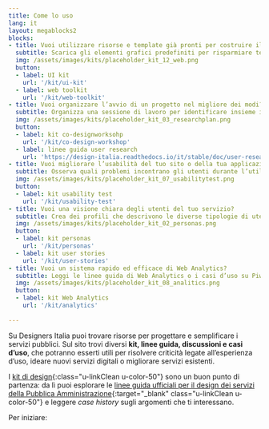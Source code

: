 ```yaml
---
title: Come lo uso
lang: it
layout: megablocks2
blocks:
- title: Vuoi utilizzare risorse e template già pronti per costruire il tuo servizio?
  subtitle: Scarica gli elementi grafici predefiniti per risparmiare tempo e arrivare facilmente ad un insieme di schermate coerenti.
  img: /assets/images/kits/placeholder_kit_12_web.png
  button:
  - label: UI kit
    url: '/kit/ui-kit'
  - label: web toolkit
    url: '/kit/web-toolkit'
- title: Vuoi organizzare l’avvio di un progetto nel migliore dei modi?
  subtitle: Organizza una sessione di lavoro per identificare insieme i problemi e le necessità esistenti e identificare delle soluzioni condivise.
  img: /assets/images/kits/placeholder_kit_03_researchplan.png
  button:
  - label: kit co-designworksohp
    url: '/kit/co-design-workshop'
  - label: linee guida user research
    url: 'https://design-italia.readthedocs.io/it/stable/doc/user-research.html'
- title: Vuoi migliorare l’usabilità del tuo sito o della tua applicazione?
  subtitle: Osserva quali problemi incontrano gli utenti durante l’utilizzo e individua le criticità più importanti da risolvere.
  img: /assets/images/kits/placeholder_kit_07_usabilitytest.png
  button:
  - label: kit usability test
    url: '/kit/usability-test'
- title: Vuoi una visione chiara degli utenti del tuo servizio?
  subtitle: Crea dei profili che descrivono le diverse tipologie di utenti di un servizio, raccontando le loro motivazioni, aspettative, bisogni e attitudini.
  img: /assets/images/kits/placeholder_kit_02_personas.png
  button:
  - label: kit personas 
    url: '/kit/personas'
  - label: kit user stories 
    url: '/kit/user-stories'   
- title: Vuoi un sistema rapido ed efficace di Web Analytics?
  subtitle: Leggi le linee guida di Web Analytics o i casi d’uso su Piwik che abbiamo raccontato sul blog.
  img: /assets/images/kits/placeholder_kit_08_analitics.png
  button:
  - label: kit Web Analytics
    url: '/kit/analytics'
    
---
```


Su Designers Italia puoi trovare risorse per progettare e semplificare i servizi pubblici. Sul sito trovi diversi **kit, linee guida, discussioni e casi d’uso**, che potranno esserti utili per risolvere criticità legate all’esperienza d’uso, ideare nuovi servizi digitali o migliorare servizi esistenti. 

I [kit di design](/kit){:class="u-linkClean u-color-50"} sono un buon punto di partenza: da lì puoi esplorare le [linee guida ufficiali per il design dei servizi della Pubblica Amministrazione](https://design-italia.readthedocs.io/it/stable/doc/introduzione-linee-guida-design.html){:target="_blank" class="u-linkClean u-color-50"} e leggere *case history* sugli argomenti che ti interessano.


Per iniziare:
